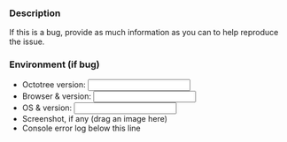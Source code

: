 ### Description
If this is a bug, provide as much information as you can to help reproduce the issue.

### Environment (if bug)

* Octotree version: <INPUT HERE>
* Browser & version: <INPUT HERE>
* OS & version: <INPUT HERE>
* Screenshot, if any (drag an image here)
* Console error log below this line
